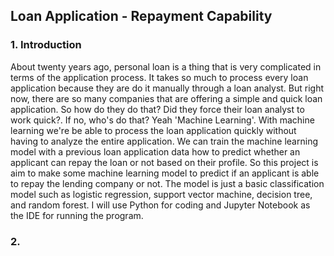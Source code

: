 ## Loan Application - Repayment Capability

### 1. Introduction
About twenty years ago, personal loan is a thing that is very complicated in terms of the application process. It takes so much to process every loan application because they are do it manually through a loan analyst. But right now, there are so many companies that are offering a simple and quick loan application. So how do they do that? Did they force their loan analyst to work quick?. If no, who's do that? Yeah 'Machine Learning'. With machine learning we're be able to process the loan application quickly without having to analyze the entire application. We can train the machine learning model with a previous loan application data how to predict whether an applicant can repay the loan or not based on their profile.
So this project is aim to make some machine learning model to predict if an applicant is able to repay the lending company or not. The model is just a basic classification model such as logistic regression, support vector machine, decision tree, and random forest. I will use Python for coding and Jupyter Notebook as the IDE for running the program.


### 2. 
